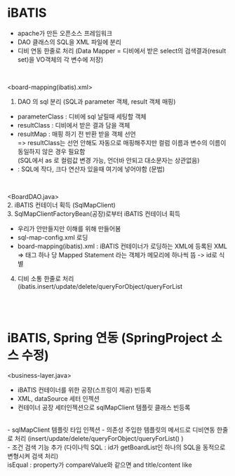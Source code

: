 # iBATIS

- apache가 만든 오픈소스 프레임워크  
- DAO 클래스의 SQL을 XML 파일에 분리  
- 디비 연동 한줄로 처리 (Data Mapper  =  디비에서 받은 select의 검색결과(result set)을 VO객체의 각 변수에 저장)

<br>

<board-mapping(ibatis).xml>  
1. DAO 의 sql 분리 (SQL과 parameter 객체, result 객체 매핑)  
- parameterClass : 디비에 sql 날릴때 세팅할 객체  
- resultClass : 디비에서 받은 결과 담을 객체 
- resultMap : 매핑 하기 전 반환 받을 객체 선언  
=> resultClass는 선언 안해도 자동으로 매핑해주지만 컬럼 이름과 변수의 이름이 동일하지 않은 경우 필요함  
(SQL에서 as 로 컬럼값 변경 가능, 언더바 안되고 대소문자는 상관없음)  
- <![CDATA[]]>  :  SQL에 작다, 크다 연산자 있을때 여기에 넣어야함 (문법)  

<br>

<BoardDAO.java>  
2. iBATIS 컨테이너 획득 (SqlMapClient)  
3. SqlMapClientFactoryBean(공장)로부터 iBATIS 컨테이너 획득  
- 우리가 안만들지만 이해를 위해 만들어봄  
- sql-map-config.xml 로딩  
- board-mapping(ibatis).xml  : iBATIS 컨테이너가 로딩하는 XML에 등록된 XML  
 =>  태그 하나 당 Mapped Statement 라는 객체가 메모리에 하나씩 뜸 -> id로 식별  
4. 디비 소통 한줄로 처리 (ibatis.insert/update/delete/queryForObject/queryForList

<br><br>

# iBATIS, Spring 연동 (SpringProject 소스 수정)  
<business-layer.java>  
- iBATIS 컨테이너를 위한 공장(스프링이 제공) 빈등록  
- XML, dataSource 세터 인젝션  
- 컨테이너 공장 세터인젝션으로 sqlMapClient 템플릿 클래스 빈등록  
<br>  
<BoardDAOIBATIS.java>  
- sqlMapClient 템플릿 타입 인젝션  
- 의존성 주입한 템플릿의 메서드로 디비연동 한줄로 처리 (insert/update/delete/queryForObject/queryForList() )  
<br>  
<board-mapping(ibatis).xml>  
- 조건 검색 기능 추가  (다이나믹 SQL : id가 getBoardList인 하나의 SQL을 동적으로 변형시켜 검색 처리) <br>  
isEqual : property가 compareValue와 같으면 and title/content like
